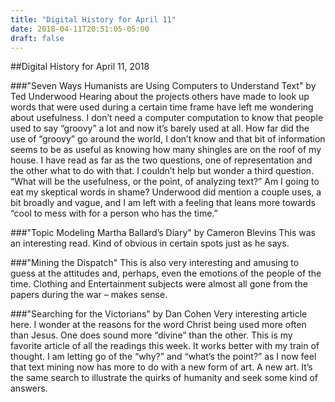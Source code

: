 ```yaml
---
title: "Digital History for April 11"
date: 2018-04-11T20:51:05-05:00
draft: false
---
```


##Digital History for April 11, 2018

###"Seven Ways Humanists are Using Computers to Understand Text" by Ted UnderwoodHearing about the projects others have made to look up words that were used during a certain time frame have left me wondering about usefulness. I don’t need a computer computation to know that people used to say “groovy” a lot and now it’s barely used at all. How far did the use of “groovy” go around the world, I don’t know and that bit of information seems to be as useful as knowing how many shingles are on the roof of my house. I have read as far as the two questions, one of representation and the other what to do with that. I couldn’t help but wonder a third question. “What will be the usefulness, or the point, of analyzing text?” Am I going to eat my skeptical words in shame? Underwood did mention a couple uses, a bit broadly and vague, and I am left with a feeling that leans more towards “cool to mess with for a person who has the time.”###"Topic Modeling Martha Ballard’s Diary" by Cameron BlevinsThis was an interesting read. Kind of obvious in certain spots just as he says.###"Mining the Dispatch"This is also very interesting and amusing to guess at the attitudes and, perhaps, even the emotions of the people of the time. Clothing and Entertainment subjects were almost all gone from the papers during the war – makes sense.###"Searching for the Victorians" by Dan CohenVery interesting article here.  I wonder at the reasons for the word Christ being used more often than Jesus. One does sound more “divine” than the other. This is my favorite article of all the readings this week. It works better with my train of thought. I am letting go of the “why?” and “what’s the point?” as I now feel that text mining now has more to do with a new form of art. A new art. It’s the same search to illustrate the quirks of humanity and seek some kind of answers.
